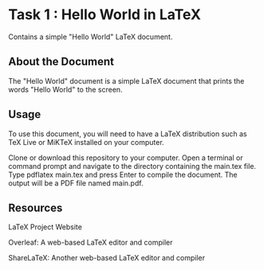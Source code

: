 # Task 1 : Hello World in LaTeX
Contains a simple "Hello World" LaTeX document.
## About the Document
The "Hello World" document is a simple LaTeX document that prints the words "Hello World" to the screen.

## Usage
To use this document, you will need to have a LaTeX distribution such as TeX Live or MiKTeX installed on your computer.

Clone or download this repository to your computer.
Open a terminal or command prompt and navigate to the directory containing the main.tex file.
Type pdflatex main.tex and press Enter to compile the document.
The output will be a PDF file named main.pdf.
## Resources
LaTeX Project Website

Overleaf: A web-based LaTeX editor and compiler

ShareLaTeX: Another web-based LaTeX editor and compiler